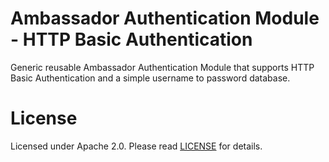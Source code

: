 # Ambassador Authentication Module - HTTP Basic Authentication

Generic reusable Ambassador Authentication Module that supports HTTP Basic Authentication and a simple username to password database.

# License

Licensed under Apache 2.0. Please read [LICENSE](LICENSE) for details.

